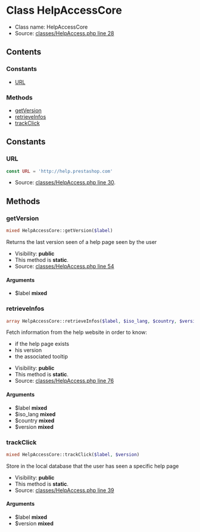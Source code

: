 Class HelpAccessCore
=====================





* Class name: HelpAccessCore
* Source: [classes/HelpAccess.php line 28](https://github.com/PrestaShop/PrestaShop/blob/1.6.0.2/classes/HelpAccess.php#L28)


Contents
--------

### Constants

* [URL](#constant-URL)


### Methods

* [getVersion](#method-getVersion)
* [retrieveInfos](#method-retrieveInfos)
* [trackClick](#method-trackClick)


Constants
----------


### <a name="constant-URL"></a>URL

```php
const URL = 'http://help.prestashop.com'
```





* Source: [classes/HelpAccess.php line 30](https://github.com/PrestaShop/PrestaShop/blob/1.6.0.2/classes/HelpAccess.php#L30).




Methods
-------


### <a name="method-getVersion"></a>getVersion

```php
mixed HelpAccessCore::getVersion($label)
```

Returns the last version seen of a help page seen by the user



* Visibility: **public**
* This method is **static**.
* Source: [classes/HelpAccess.php line 54](https://github.com/PrestaShop/PrestaShop/blob/1.6.0.2/classes/HelpAccess.php#L54)


#### Arguments
* $label **mixed**



### <a name="method-retrieveInfos"></a>retrieveInfos

```php
array HelpAccessCore::retrieveInfos($label, $iso_lang, $country, $version)
```

Fetch information from the help website in order to know:
- if the help page exists
- his version
- the associated tooltip



* Visibility: **public**
* This method is **static**.
* Source: [classes/HelpAccess.php line 76](https://github.com/PrestaShop/PrestaShop/blob/1.6.0.2/classes/HelpAccess.php#L76)


#### Arguments
* $label **mixed**
* $iso_lang **mixed**
* $country **mixed**
* $version **mixed**



### <a name="method-trackClick"></a>trackClick

```php
mixed HelpAccessCore::trackClick($label, $version)
```

Store in the local database that the user has seen a specific help page



* Visibility: **public**
* This method is **static**.
* Source: [classes/HelpAccess.php line 39](https://github.com/PrestaShop/PrestaShop/blob/1.6.0.2/classes/HelpAccess.php#L39)


#### Arguments
* $label **mixed**
* $version **mixed**


